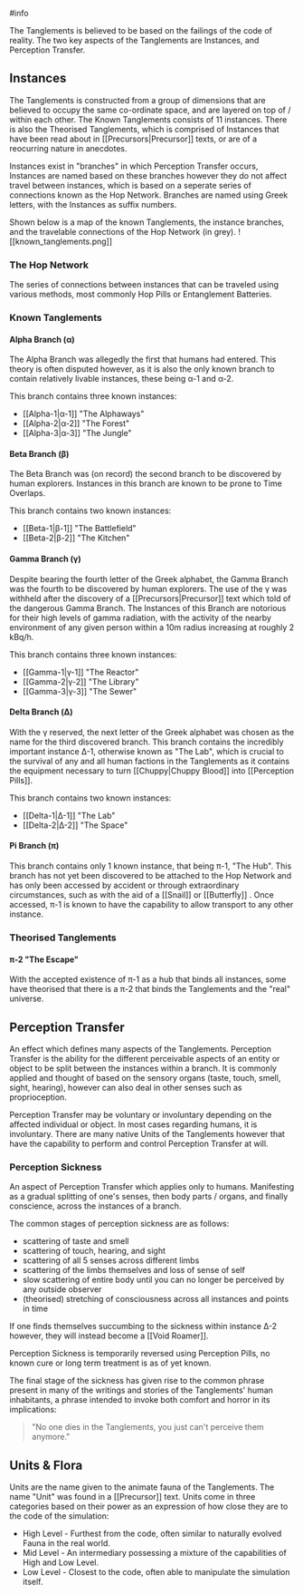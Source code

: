 #info

The Tanglements is believed to be based on the failings of the code of reality. The two key aspects of the Tanglements are Instances, and Perception Transfer.

## Instances
The Tanglements is constructed from a group of dimensions that are believed to occupy the same co-ordinate space, and are layered on top of / within each other. The Known Tanglements consists of 11 instances. There is also the Theorised Tanglements, which is comprised of Instances that have been read about in [[Precursors|Precursor]] texts, or are of a reocurring nature in anecdotes.

Instances exist in "branches" in which Perception Transfer occurs, Instances are named based on these branches however they do not affect travel between instances, which is based on a seperate series of connections known as the Hop Network. Branches are named using Greek letters, with the Instances as suffix numbers.

Shown below is a map of the known Tanglements, the instance branches, and the travelable connections of the Hop Network (in grey).
![[known_tanglements.png]]

### The Hop Network
The series of connections between instances that can be traveled using various methods, most commonly Hop Pills or Entanglement Batteries.

### Known Tanglements

#### Alpha Branch (α)
The Alpha Branch was allegedly the first that humans had entered. This theory is often disputed however, as it is also the only known branch to contain relatively livable instances, these being α-1 and α-2.

This branch contains three known instances:

 -  [[Alpha-1|α-1]] "The Alphaways"
 -  [[Αlpha-2|α-2]] "The Forest"
 -  [[Αlpha-3|α-3]] "The Jungle"

#### Beta Branch (β)
The Beta Branch was (on record) the second branch to be discovered by human explorers. Instances in this branch are known to be prone to Time Overlaps.

This branch contains two known instances:

 -  [[Beta-1|β-1]] "The Battlefield"
 -  [[Beta-2|β-2]] "The Kitchen"

#### Gamma Branch (γ)
Despite bearing the fourth letter of the Greek alphabet, the Gamma Branch was the fourth to be discovered by human explorers. The use of the γ was withheld after the discovery of a [[Precursors|Precursor]] text which told of the dangerous Gamma Branch. The Instances of this Branch are notorious for their high levels of gamma radiation, with the activity of the nearby environment of any given person within a 10m radius increasing at roughly 2 kBq/h.

This branch contains three known instances:

 -  [[Gamma-1|γ-1]] "The Reactor"
 -  [[Gamma-2|γ-2]] "The Library"
 -  [[Gamma-3|γ-3]] "The Sewer"

#### Delta Branch (Δ)
With the γ reserved, the next letter of the Greek alphabet was chosen as the name for the third discovered branch. This branch contains the incredibly important instance Δ-1, otherwise known as "The Lab", which is crucial to the survival of any and all human factions in the Tanglements as it contains the equipment necessary to turn [[Chuppy|Chuppy Blood]] into [[Perception Pills]].

This branch contains two known instances:

 -  [[Delta-1|Δ-1]] "The Lab"
 -  [[Delta-2|Δ-2]] "The Space"

#### Pi Branch (π)
This branch contains only 1 known instance, that being π-1, "The Hub". This branch has not yet been discovered to be attached to the Hop Network and has only been accessed by accident or through extraordinary circumstances, such as with the aid of a [[Snail]] or [[Butterfly]] . Once accessed, π-1 is known to have the capability to allow transport to any other instance.

### Theorised Tanglements

#### π-2 "The Escape" 
With the accepted existence of π-1 as a hub that binds all instances, some have theorised that there is a π-2 that binds the Tanglements and the "real" universe.

## Perception Transfer
An effect which defines many aspects of the Tanglements. Perception Transfer is the ability for the different perceivable aspects of an entity or object to be split between the instances within a branch. It is commonly applied and thought of based on the sensory organs (taste, touch, smell, sight, hearing), however can also deal in other senses such as proprioception.

Perception Transfer may be voluntary or involuntary depending on the affected individual or object. In most cases regarding humans, it is involuntary. There are many native Units of the Tanglements however that have the capability to perform and control Perception Transfer at will.

### Perception Sickness
An aspect of Perception Transfer which applies only to humans. Manifesting as a gradual splitting of one's senses, then body parts / organs, and finally conscience, across the instances of a branch.

The common stages of perception sickness are as follows:

 -  scattering of taste and smell
 -  scattering of touch, hearing, and sight
 -  scattering of all 5 senses across different limbs
 -  scattering of the limbs themselves and loss of sense of self
 -  slow scattering of entire body until you can no longer be perceived by any outside observer
 -  (theorised) stretching of consciousness across all instances and points in time

If one finds themselves succumbing to the sickness within instance Δ-2 however, they will instead become a [[Void Roamer]].

Perception Sickness is temporarily reversed using Perception Pills, no known cure or long term treatment is as of yet known.

The final stage of the sickness has given rise to the common phrase present in many of the writings and stories of the Tanglements' human inhabitants, a phrase intended to invoke both comfort and horror in its implications:

> "No one dies in the Tanglements, you just can't perceive them anymore."

## Units & Flora
Units are the name given to the animate fauna of the Tanglements. The name "Unit" was found in a [[Precursor]] text. Units come in three categories based on their power as an expression of how close they are to the code of the simulation:

 -  High Level - Furthest from the code, often similar to naturally evolved Fauna in the real world.
 -  Mid Level - An intermediary possessing a mixture of the capabilities of High and Low Level.
 -  Low Level - Closest to the code, often able to manipulate the simulation itself.
